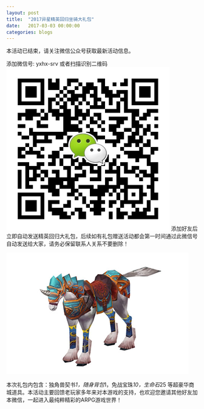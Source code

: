 ```yaml
---
layout: post
title:  "2017异星精英回归坐骑大礼包"
date:   2017-03-03 00:00:00
categories: blogs
---
```

本活动已结束，请关注微信公众号获取最新活动信息。  
<!--more-->
添加微信号:  yxhx-srv   或者扫描识别二维码
<img src="/images/qr3.png">
添加好友后立即自动发送精英回归大礼包，后续如有礼包赠送活动都会第一时间通过此微信号自动发送给大家，请务必保留联系人关系不要删除！

<img src="/images/arts/horse1.jpg">

本次礼包内包含：独角兽契书*1，随身背包*1，免战宝珠*10，生命石*25 等超豪华商城道具。本活动主要回馈老玩家多年来对本游戏的支持，也欢迎您邀请其他好友加本微信，一起进入最纯粹精彩的ARPG游戏世界！

